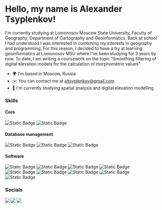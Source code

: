 # Hello, my name is Alexander Tsyplenkov!

I'm currently studying at Lomonosov Moscow State University, Faculty of Geography, Department of Cartography and Geoinformatics. Back at school I had understood I was interested in combining my interests in geography and programming. For this reason, I decided to have a try at learning geoinformatics at Lomonosov MSU where I've been studying for 3 years by now. To date, I am writing a coursework on the topic "Smoothing filtering of digital elevation models for the calculation of morphometric values"

* 🌍  I'm based in Moscow, Russia
* ✉️  You can contact me at [altsyplenkov@gmail.com](mailto:altsyplenkov@gmail.com)
* 🧠  I'm currently studying spatial analysis and digital elevation modelling

### Skills
#### Core
![Static Badge](https://img.shields.io/badge/Python-%233776AB?style=for-the-badge&logo=Python&logoColor=white) 
![Static Badge](https://img.shields.io/badge/R-%232266b7?style=for-the-badge&logo=R&logoColor=white)

#### Database management
![Static Badge](https://img.shields.io/badge/PostgreSQL-%23336791?style=for-the-badge&logo=PostgreSQL&logoColor=white)
![Static Badge](https://img.shields.io/badge/PostGIS-%2347765e?style=for-the-badge)
![Static Badge](https://img.shields.io/badge/MySQL-%234479A1?style=for-the-badge&logo=MySQL&logoColor=white)

#### Software
![Static Badge](https://img.shields.io/badge/QGIS-%23589632?style=for-the-badge&logo=QGIS&logoColor=white) 
![Static Badge](https://img.shields.io/badge/ArcGIS-%230a6aca?style=for-the-badge&logo=ArcGIS&logoColor=white)
![Static Badge](https://img.shields.io/badge/Google_Earth_Engine-%234285F4?style=for-the-badge&logo=GoogleEarthEngine&logoColor=white)
![Static Badge](https://img.shields.io/badge/SAGA_GIS-%233366a4?style=for-the-badge)
![Static Badge](https://img.shields.io/badge/GRASS_GIS-%23009000?style=for-the-badge)
![Static Badge](https://img.shields.io/badge/Whitebox_Tools-%233366a4?style=for-the-badge)
![Static Badge](https://img.shields.io/badge/Agisoft_Metashape-%2301aab2?style=for-the-badge)
![Static Badge](https://img.shields.io/badge/CloudCompare-%23005c94?style=for-the-badge)
![Static Badge](https://img.shields.io/badge/SNAP-%23315458?style=for-the-badge)

### Socials
<a href="https://github.com/altsyplenkov" target="_blank">
<img src=https://img.shields.io/badge/github-black?style=for-the-badge&logo=github&logoColor=white style="margin-bottom: 5px; margin-right: -2px" />
</a>

<a href="https://t.me/MrRioba" target="_blank">
<img src=https://img.shields.io/badge/telegram-%23229ed9?style=for-the-badge&logo=telegram&logoColor=white style="margin-bottom: 5px;"" />
</a>

<a href="mailto:altsyplenkov@gmail.com" target="_blank">
<img src=https://img.shields.io/badge/gmail-%23EA4335?style=for-the-badge&logo=gmail&logoColor=white style="margin-bottom: 5px;"" />
</a>

<!---
altsyplenkov/altsyplenkov is a ✨ special ✨ repository because its `README.md` (this file) appears on your GitHub profile.
You can click the Preview link to take a look at your changes.
--->
